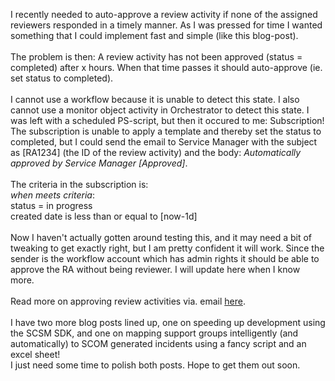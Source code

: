 I recently needed to auto-approve a review activity if none of the
assigned reviewers responded in a timely manner. As I was pressed for
time I wanted something that I could implement fast and simple (like
this blog-post).\
\
The problem is then: A review activity has not been approved (status =
completed) after x hours. When that time passes it should auto-approve
(ie. set status to completed).\
\
I cannot use a workflow because it is unable to detect this state. I
also cannot use a monitor object activity in Orchestrator to detect this
state. I was left with a scheduled PS-script, but then it occured to me:
Subscription! The subscription is unable to apply a template and thereby
set the status to completed, but I could send the email to Service
Manager with the subject as \[RA1234\] (the ID of the review activity)
and the body: *Automatically approved by Service Manager \[Approved\]*.\
\
The criteria in the subscription is:\
*when meets criteria*:\
status = in progress\
created date is less than or equal to \[now-1d\]\
\
Now I haven\'t actually gotten around testing this, and it may need a
bit of tweaking to get exactly right, but I am pretty confident it will
work. Since the sender is the workflow account which has admin rights it
should be able to approve the RA without being reviewer. I will update
here when I know more.\
\
Read more on approving review activities via.
email [here](http://blogs.technet.com/b/servicemanager/archive/2011/02/08/tricky-way-to-handle-review-activity-approvals-with-the-exchange-connector.aspx).\
\
I have two more blog posts lined up, one on speeding up development
using the SCSM SDK, and one on mapping support groups intelligently (and
automatically) to SCOM generated incidents using a fancy script and an
excel sheet!\
I just need some time to polish both posts. Hope to get them out soon.

<div>

</div>
